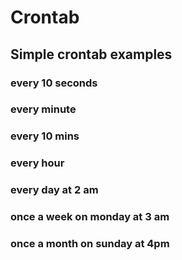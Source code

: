 # Crontab  

## Simple crontab examples

### every 10 seconds  

### every minute  

### every 10 mins  

### every hour  

### every day at 2 am  

### once a week on monday at 3 am

### once a month on sunday at 4pm  



